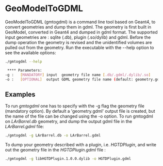 # GeoModelToGDML

GeoModelToGDML (gmtogdml) is a command line tool based on Geant4, to convert geometries and dump them in gdml.
The geometry is first built in GeoModel, converted in Geant4 and dumped in gdml format.
The supported input geometries are : sqlite (.db), plugin (.so/dylib) and gdml.
Before the dump operation the geometry is revised and the unidentified volumes are pulled out from the geometry.
Run the executable with the --help option to see the available options:

``` bash
./gmtogdml --help

 **** Parameters: 
-g :   [MANDATORY] input  geometry file name [.db/.gdml/.dylib/.so] 
-o :   [OPTIONAL]  output GDML geometry file name (default: geometry.gdml)

``` 


## Examples

To run *gmtogdml* one has to specify with the -g flag the geometry file (mandatory option). By default a 'geometry.gdml' output file is created, but the name of the file can be changed using the -o option. 
To run gmtogdml on *LArBarrel.db* geometry, and dump the output gdml file in the *LArBarrel.gdml* file:
``` bash
./gmtogdml -g LArBarrel.db -o LArBarrel.gdml
``` 

To dump your geometry described with a plugin, i.e.  *HGTDPlugin*, and write out the geometry file in the *HGTDPlugin.gdml* file :
``` bash
./gmtogdml -g libHGTDPlugin.1.0.0.dylib -o HGTDPlugin.gdml
``` 
